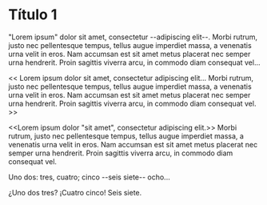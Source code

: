 # Título 1

"Lorem ipsum" dolor sit amet, consectetur --adipiscing elit--. Morbi rutrum, justo nec pellentesque tempus, tellus augue imperdiet massa, a venenatis urna velit in eros. Nam accumsan est sit amet metus placerat nec semper urna hendrerit. Proin sagittis viverra arcu, in commodo diam consequat vel... 

<< Lorem ipsum dolor sit amet, consectetur adipiscing elit... Morbi rutrum, justo nec pellentesque tempus, tellus augue imperdiet massa, a venenatis urna velit in eros. Nam accumsan est sit amet metus placerat nec semper urna hendrerit. Proin sagittis viverra arcu, in commodo diam consequat vel. >>

<<Lorem ipsum dolor "sit amet", consectetur adipiscing elit.>> Morbi rutrum, justo nec pellentesque tempus, tellus augue imperdiet massa, a venenatis urna velit in eros. Nam accumsan est sit amet metus placerat nec semper urna hendrerit. Proin sagittis viverra arcu, in commodo diam consequat vel.

Uno dos: tres, cuatro; cinco --seis siete-- ocho...

¿Uno dos tres? ¡Cuatro cinco! Seis siete.


